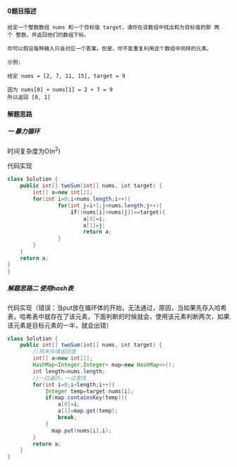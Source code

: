 ####          0题目描述

```
给定一个整数数组 nums 和一个目标值 target，请你在该数组中找出和为目标值的那 两个 整数，并返回他们的数组下标。

你可以假设每种输入只会对应一个答案。但是，你不能重复利用这个数组中同样的元素。

示例:

给定 nums = [2, 7, 11, 15], target = 9

因为 nums[0] + nums[1] = 2 + 7 = 9
所以返回 [0, 1]

```

#### 解题思路

##### 一 暴力循环

时间复杂度为O(n<sup>2</sup>)

代码实现

```java
class Solution {
    public int[] twoSum(int[] nums, int target) {
        int[] a=new int[2];
        for(int i=0;i<nums.length;i++){
                for(int j=i+1;j<nums.length;j++){
                    if((nums[i]+nums[j])==target){
                        a[0]=i;
                        a[1]=j;
                        return a;
                }
        }
    }
    return a;
}
}
```

##### 解题思路二  使用hash表

代码实现（错误：当put放在循环体的开始，无法通过，原因，当如果先存入哈希表，哈希表中就存在了该元素，下面判断的时候就会，使用该元素判断两次，如果该元素是目标元素的一半，就会出错）

```java
class Solution {
    public int[] twoSum(int[] nums, int target) {
        //用来存储返回值
        int[] a=new int[2];
        HashMap<Integer,Integer> map=new HashMap<>();
        int length=nums.length;
        //一边遍历，一边查找
        for(int i=0;i<length;i++){    
            Integer temp=target-nums[i];
            if(map.containsKey(temp)){
                a[0]=i;
                a[1]=map.get(temp);
                break;
            }
              map.put(nums[i],i);
        }
        return a;
    }
}
```

